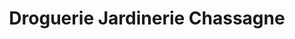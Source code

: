 ---
title: "Droguerie Jardinerie Chassagne"
url: /courpiere/droguerie-jardinerie-chassagne/
shop: Eisenwaren
---